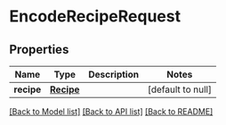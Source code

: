 # EncodeRecipeRequest

## Properties
Name | Type | Description | Notes
------------ | ------------- | ------------- | -------------
**recipe** | [**Recipe**](Recipe.md) |  | [default to null]

[[Back to Model list]](../README.md#documentation-for-models) [[Back to API list]](../README.md#documentation-for-api-endpoints) [[Back to README]](../README.md)


